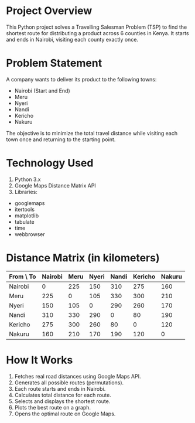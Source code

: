 # Project Overview
This Python project solves a Travelling Salesman Problem (TSP) to find the shortest route for distributing a product across 6 counties in Kenya. It starts and ends in Nairobi, visiting each county exactly once.


# Problem Statement
A company wants to deliver its product to the following towns:
- Nairobi (Start and End)
- Meru
- Nyeri
- Nandi
- Kericho
- Nakuru
  
The objective is to minimize the total travel distance while visiting each town once and returning to the starting point.

#  Technology Used
  1. Python 3.x
  2. Google Maps Distance Matrix API
  3. Libraries:
  -  googlemaps
  -  itertools
  -  matplotlib
  -  tabulate
  -  time
  -  webbrowser


# Distance Matrix (in kilometers)

| From \ To | Nairobi | Meru | Nyeri | Nandi | Kericho | Nakuru |
|-----------|---------|------|-------|--------|---------|--------|
| Nairobi   | 0       | 225 | 150   | 310    | 275     | 160    |
| Meru      | 225     | 0    | 105   | 330    | 300     | 210    |
| Nyeri     | 150     | 105 | 0     | 290    | 260     | 170    |
| Nandi     | 310     | 330 | 290   | 0      | 80      | 190    |
| Kericho   | 275     | 300 | 260   | 80     | 0       | 120    |
| Nakuru    | 160     | 210 | 170   | 190    | 120     | 0      |

# How It Works
1. Fetches real road distances using Google Maps API.
2. Generates all possible routes (permutations).
3. Each route starts and ends in Nairobi.
4. Calculates total distance for each route.
5. Selects and displays the shortest route.
6. Plots the best route on a graph.
7. Opens the optimal route on Google Maps.



